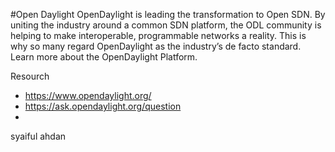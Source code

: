 #Open Daylight
OpenDaylight is leading the transformation to Open SDN. By uniting the industry around a common SDN platform, the ODL community is helping to make interoperable, programmable networks a reality. This is why so many regard OpenDaylight as the industry’s de facto standard. Learn more about the OpenDaylight Platform.

Resourch
- https://www.opendaylight.org/
- https://ask.opendaylight.org/question
- 

syaiful ahdan
